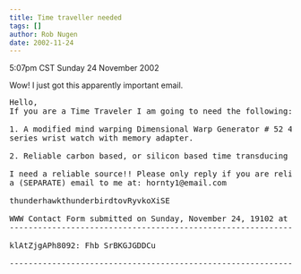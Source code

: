 ```yaml
---
title: Time traveller needed
tags: []
author: Rob Nugen
date: 2002-11-24
---
```


<p class=date>5:07pm CST Sunday 24 November 2002</p>

<p>Wow!  I just got this apparently important email.</p>

<pre>
Hello,
If you are a Time Traveler I am going to need the following:

1. A modified mind warping Dimensional Warp Generator # 52 4350a
series wrist watch with memory adapter.

2. Reliable carbon based, or silicon based time transducing capacitor.

I need a reliable source!! Please only reply if you are reliable. Send
a (SEPARATE) email to me at: hornty1@email.com

thunderhawkthunderbirdtovRyvkoXiSE

WWW Contact Form submitted on Sunday, November 24, 19102 at 11:56:47
---------------------------------------------------------------------------

klAtZjgAPh8092: Fhb SrBKGJGDDCu

---------------------------------------------------------------------------
</pre>

